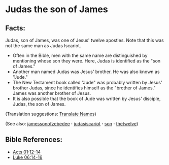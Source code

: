 # Judas the son of James #

## Facts: ##

Judas, son of James, was one of Jesus' twelve apostles. Note that this was not the same man as Judas Iscariot.

* Often in the Bible, men with the same name are distinguished by mentioning whose son they were. Here, Judas is identified as the "son of James."
* Another man named Judas was Jesus' brother. He was also known as "Jude."
* The New Testament book called "Jude" was probably written by Jesus' brother Judas, since he identifies himself as the "brother of James." James was another brother of Jesus.
* It is also possible that the book of Jude was written by Jesus' disciple, Judas, the son of James.

(Translation suggestions: [Translate Names](https://git.door43.org/Door43/en-ta-translate-vol1/src/master/content/translate_names.md))

(See also: [jamessonofzebedee](../other/jamessonofzebedee.md) **·** [judasiscariot](../other/judasiscariot.md) **·** [son](../kt/son.md) **·** [thetwelve](../kt/thetwelve.md))

## Bible References: ##

* [Acts 01:12-14](https://door43.org/en/bible/notes/act/01/12)
* [Luke 06:14-16](https://door43.org/en/bible/notes/luk/06/14)

